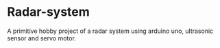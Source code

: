 # Radar-system
A primitive hobby project of a  radar system using arduino uno, ultrasonic sensor and servo motor.
